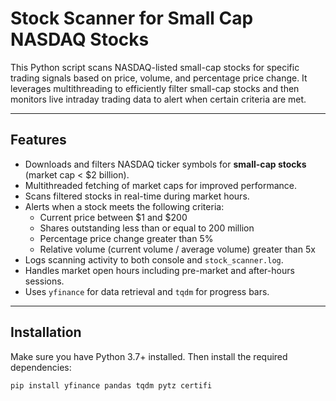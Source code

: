 # Stock Scanner for Small Cap NASDAQ Stocks

This Python script scans NASDAQ-listed small-cap stocks for specific trading signals based on price, volume, and percentage price change. It leverages multithreading to efficiently filter small-cap stocks and then monitors live intraday trading data to alert when certain criteria are met.

---

## Features

- Downloads and filters NASDAQ ticker symbols for **small-cap stocks** (market cap < $2 billion).
- Multithreaded fetching of market caps for improved performance.
- Scans filtered stocks in real-time during market hours.
- Alerts when a stock meets the following criteria:
  - Current price between $1 and $200
  - Shares outstanding less than or equal to 200 million
  - Percentage price change greater than 5%
  - Relative volume (current volume / average volume) greater than 5x
- Logs scanning activity to both console and `stock_scanner.log`.
- Handles market open hours including pre-market and after-hours sessions.
- Uses `yfinance` for data retrieval and `tqdm` for progress bars.

---

## Installation

Make sure you have Python 3.7+ installed. Then install the required dependencies:

```bash
pip install yfinance pandas tqdm pytz certifi
